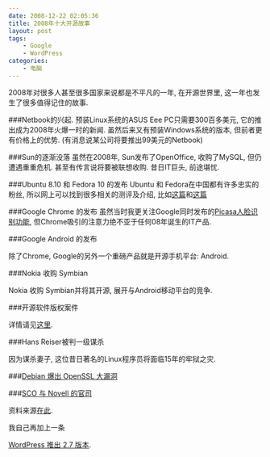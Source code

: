 ```yaml
---
date: 2008-12-22 02:05:36
title: 2008年十大开源故事
layout: post
tags:
    - Google
    - WordPress
categories:
    - 电脑
---
```

2008年对很多人甚至很多国家来说都是不平凡的一年, 在开源世界里, 这一年也发生了很多值得记住的故事.

###Netbook的兴起.
预装Linux系统的ASUS Eee PC只需要300百多美元, 它的推出成为2008年火爆一时的新闻. 虽然后来又有预装Windows系统的版本, 但前者更有价格上的优势. (有消息说某公司将要推出99美元的Netbook)

###Sun的逐渐没落
虽然在2008年, Sun发布了OpenOffice, 收购了MySQL, 但仍遭遇重重危机. 甚至有传言说将要被联想收购. 昔日IT巨头, 前途堪忧.

###Ubuntu 8.10 和 Fedora 10 的发布
Ubuntu 和 Fedora在中国都有许多忠实的粉丝, 所以网上可以找到很多相关的测评及介绍, 比如<a href="http://www.yeeyan.com/articles/view/hiing/18828" target="_blank">这篇</a>和<a href="http://linuxdesktop.cn/2008/11/26/fedora-10-released.html" target="_blank">这篇</a>

###Google Chrome 的发布
虽然当时我更关注Google同时发布的<a href="http://ztpala.com/2008/09/focus-people-picasa/" target="_blank">Picasa人脸识别功能</a>, 但Chrome吸引的注意力绝不亚于任何08年诞生的IT产品.

###Google Android 的发布

除了Chrome, Google的另外一个重磅产品就是开源手机平台: Android.

###Nokia 收购 Symbian

Nokia 收购 Symbian并将其开源, 展开与Android移动平台的竞争.

###开源软件版权案件

详情请见<a href="http://cn.creativecommons.org/index.php/2008/08/24/0824/" target="_blank">这里</a>.

###Hans Reiser被判一级谋杀

因为谋杀妻子, 这位昔日著名的Linux程序员将面临15年的牢狱之灾.

###<a href="http://www.ubuntu-tw.org/modules/planet/view.article.php?1386/b" target="_blank">Debian 爆出 OpenSSL 大漏洞</a>

###<a href="http://en.wikipedia.org/wiki/SCO_v._Novell" target="_blank">SCO 与 Novell 的官司</a>

资料来源<a href="http://www.informationweek.com/news/software/open_source/showArticle.jhtml;jsessionid=OBDLEZC4S25D0QSNDLPSKHSCJUNN2JVN?articleID=212300206&amp;pgno=1&amp;queryText=&amp;isPrev=#mon" target="_blank">在此</a>.

我自己再加上一条

<a href="http://wordpress.org/development/2008/12/coltrane/" target="_blank">WordPress 推出 2.7 版本</a>.
